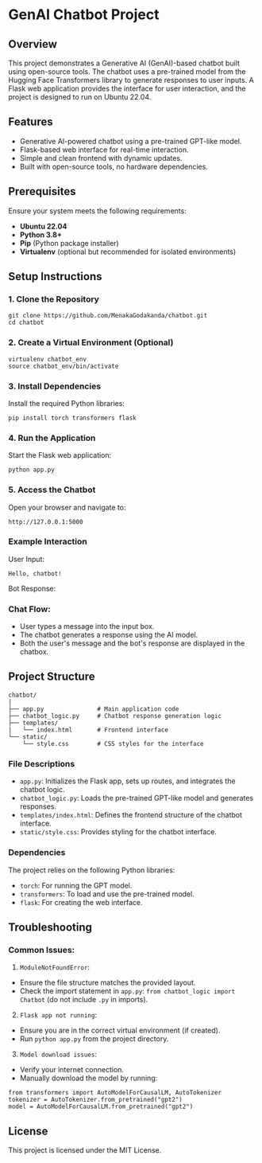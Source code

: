 # GenAI Chatbot Project

## Overview
This project demonstrates a Generative AI (GenAI)-based chatbot built using open-source tools. The chatbot uses a pre-trained model from the Hugging Face Transformers library to generate responses to user inputs. A Flask web application provides the interface for user interaction, and the project is designed to run on Ubuntu 22.04.

## Features

- Generative AI-powered chatbot using a pre-trained GPT-like model.
- Flask-based web interface for real-time interaction.
- Simple and clean frontend with dynamic updates.
- Built with open-source tools, no hardware dependencies.

## Prerequisites

Ensure your system meets the following requirements:
- **Ubuntu 22.04**
- **Python 3.8+**
- **Pip** (Python package installer)
- **Virtualenv** (optional but recommended for isolated environments)

## Setup Instructions

### 1. Clone the Repository
```
git clone https://github.com/MenakaGodakanda/chatbot.git
cd chatbot
```

### 2. Create a Virtual Environment (Optional)
```
virtualenv chatbot_env
source chatbot_env/bin/activate
```

### 3. Install Dependencies

Install the required Python libraries:
```
pip install torch transformers flask
```

### 4. Run the Application

Start the Flask web application:
```
python app.py
```

### 5. Access the Chatbot

Open your browser and navigate to:
```
http://127.0.0.1:5000
```

### Example Interaction

User Input:
```
Hello, chatbot!
```
Bot Response:


### Chat Flow:

- User types a message into the input box.
- The chatbot generates a response using the AI model.
- Both the user's message and the bot's response are displayed in the chatbox.


## Project Structure
```
chatbot/
|
├── app.py               # Main application code
├── chatbot_logic.py     # Chatbot response generation logic
├── templates/
|   └── index.html       # Frontend interface
└── static/
    └── style.css        # CSS styles for the interface
```

### File Descriptions
- `app.py`: Initializes the Flask app, sets up routes, and integrates the chatbot logic.
- `chatbot_logic.py`: Loads the pre-trained GPT-like model and generates responses.
- `templates/index.html`: Defines the frontend structure of the chatbot interface.
- `static/style.css`: Provides styling for the chatbot interface.

### Dependencies
The project relies on the following Python libraries:
- `torch`: For running the GPT model.
- `transformers`: To load and use the pre-trained model.
- `flask`: For creating the web interface.


## Troubleshooting

### Common Issues:

1. `ModuleNotFoundError`:
- Ensure the file structure matches the provided layout.
- Check the import statement in `app.py`: `from chatbot_logic import Chatbot` (do not include `.py` in imports).

2. `Flask app not running`:
- Ensure you are in the correct virtual environment (if created).
- Run `python app.py` from the project directory.

3. `Model download issues`:
- Verify your internet connection.
- Manually download the model by running:
```
from transformers import AutoModelForCausalLM, AutoTokenizer
tokenizer = AutoTokenizer.from_pretrained("gpt2")
model = AutoModelForCausalLM.from_pretrained("gpt2")
```

## License

This project is licensed under the MIT License.
